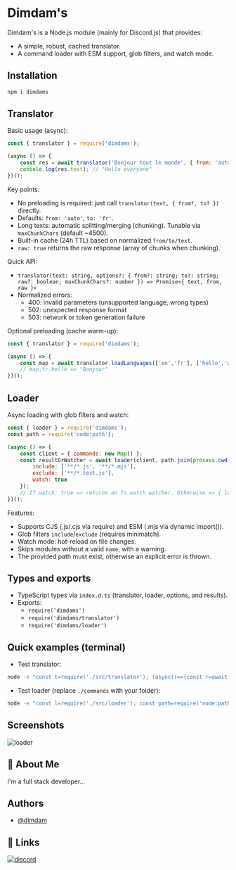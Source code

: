 
# Dimdam's

Dimdam's is a Node.js module (mainly for Discord.js) that provides:
- A simple, robust, cached translator.
- A command loader with ESM support, glob filters, and watch mode.

## Installation
```bash
npm i dimdams
```

## Translator

Basic usage (async):
```js
const { translator } = require('dimdams');

(async () => {
	const res = await translator('Bonjour tout le monde', { from: 'auto', to: 'en' });
	console.log(res.text); // "Hello everyone"
})();
```

Key points:
- No preloading is required: just call `translator(text, { from?, to? })` directly.
- Defaults: `from: 'auto'`, `to: 'fr'`.
- Long texts: automatic splitting/merging (chunking). Tunable via `maxChunkChars` (default ~4500).
- Built-in cache (24h TTL) based on normalized `from/to/text`.
- `raw: true` returns the raw response (array of chunks when chunking).

Quick API:
- `translator(text: string, options?: { from?: string; to?: string; raw?: boolean; maxChunkChars?: number }) => Promise<{ text, from, raw }>`
- Normalized errors:
	- 400: invalid parameters (unsupported language, wrong types)
	- 502: unexpected response format
	- 503: network or token generation failure

Optional preloading (cache warm-up):
```js
const { translator } = require('dimdams');

(async () => {
	const map = await translator.loadLanguages(['en','fr'], ['hello','world']);
	// map.fr.hello => "Bonjour"
})();
```

## Loader

Async loading with glob filters and watch:
```js
const { loader } = require('dimdams');
const path = require('node:path');

(async () => {
	const client = { commands: new Map() };
	const resultOrWatcher = await loader(client, path.join(process.cwd(), 'commands'), false, {
		include: ['**/*.js', '**/*.mjs'],
		exclude: ['**/*.test.js'],
		watch: true
	});
	// If watch: true => returns an fs.watch watcher. Otherwise => { loaded, total }
})();
```

Features:
- Supports CJS (.js/.cjs via require) and ESM (.mjs via dynamic import()).
- Glob filters `include`/`exclude` (requires minimatch).
- Watch mode: hot-reload on file changes.
- Skips modules without a valid `name`, with a warning.
- The provided path must exist, otherwise an explicit error is thrown.

## Types and exports

- TypeScript types via `index.d.ts` (translator, loader, options, and results).
- Exports:
	- `require('dimdams')`
	- `require('dimdams/translator')`
	- `require('dimdams/loader')`

## Quick examples (terminal)

- Test translator:
```bash
node -e "const t=require('./src/translator'); (async()=>{const r=await t('bonjour',{to:'en'}); console.log('translation:', r.text,'from:', r.from.language.iso)})()"
```

- Test loader (replace `./commands` with your folder):
```bash
node -e "const l=require('./src/loader'); const path=require('node:path'); (async()=>{const client={commands:new Map()}; const r=await l(client, path.join(process.cwd(),'./commands'), false, {include:['**/*.*js']}); console.log('loaded', r.loaded, '/', r.total)})()"
```

## Screenshots

![loader](https://i.imgur.com/ndS9GK4.png)


## 🚀 About Me
I'm a full stack developer...


## Authors

- [@dimdam](https://github.com/benladamm)


## 🔗 Links
[![discord](https://img.shields.io/discord/934849076342689872)](https://discord.gg/daGHcxN5YH)
